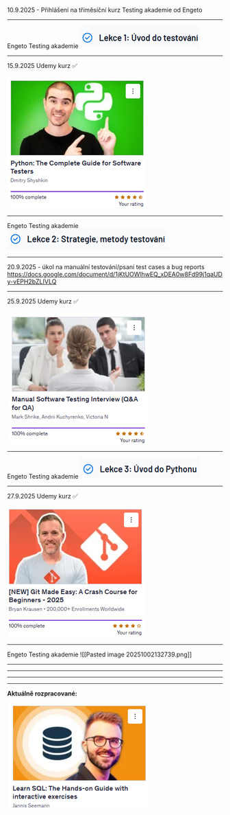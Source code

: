 
10.9.2025 - Přihlášení na tříměsíční  kurz Testing akademie od Engeto

--- 
Engeto Testing akademie
![Screenshot](pics/8.png)

---
15.9.2025 Udemy kurz ✅

![Screenshot](pics/4.png)

---
Engeto Testing akademie
![Screenshot](pics/9.png)

---
20.9.2025 - úkol na manuální testování/psaní test cases a bug reports
https://docs.google.com/document/d/1jKtUOWlhwEQ_xDEA0w8Fd99j1qaUDy-vEPH2bZLIVLQ

---
25.9.2025 Udemy kurz ✅

![Screenshot](pics/5.png)

---
Engeto Testing akademie
![Screenshot](pics/10.png)

---
27.9.2025 Udemy kurz ✅

![Screenshot](pics/7.png)

---
Engeto Testing akademie
![[Pasted image 20251002132739.png]]

---


---
---
---

**Aktuálně rozpracované:**

![Screenshot](pics/11.png)